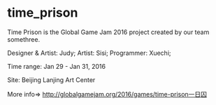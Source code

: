 # time_prison
Time Prison is the Global Game Jam 2016 project created by our team somethree. 

Designer & Artist: Judy;
Artist: Sisi;
Programmer: Xuechi;

Time range: Jan 29 - Jan 31, 2016

Site: Beijing Lanjing Art Center

More info=> http://globalgamejam.org/2016/games/time-prison一日囚
